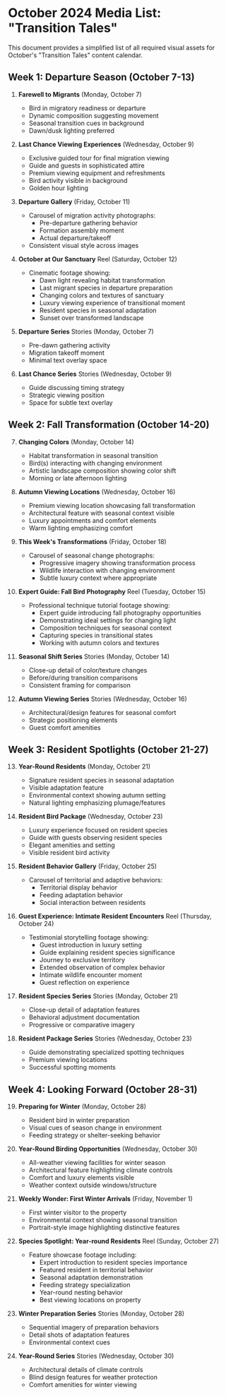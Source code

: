# October 2024 Media List: "Transition Tales"

This document provides a simplified list of all required visual assets for October's "Transition Tales" content calendar.

## Week 1: Departure Season (October 7-13)

1. **Farewell to Migrants** (Monday, October 7)
   - Bird in migratory readiness or departure
   - Dynamic composition suggesting movement
   - Seasonal transition cues in background
   - Dawn/dusk lighting preferred

2. **Last Chance Viewing Experiences** (Wednesday, October 9)
   - Exclusive guided tour for final migration viewing
   - Guide and guests in sophisticated attire
   - Premium viewing equipment and refreshments
   - Bird activity visible in background
   - Golden hour lighting

3. **Departure Gallery** (Friday, October 11)
   - Carousel of migration activity photographs:
     * Pre-departure gathering behavior
     * Formation assembly moment
     * Actual departure/takeoff
   - Consistent visual style across images

4. **October at Our Sanctuary** Reel (Saturday, October 12)
   - Cinematic footage showing:
     * Dawn light revealing habitat transformation
     * Last migrant species in departure preparation
     * Changing colors and textures of sanctuary
     * Luxury viewing experience of transitional moment
     * Resident species in seasonal adaptation
     * Sunset over transformed landscape

5. **Departure Series** Stories (Monday, October 7)
   - Pre-dawn gathering activity
   - Migration takeoff moment
   - Minimal text overlay space

6. **Last Chance Series** Stories (Wednesday, October 9)
   - Guide discussing timing strategy
   - Strategic viewing position
   - Space for subtle text overlay

## Week 2: Fall Transformation (October 14-20)

7. **Changing Colors** (Monday, October 14)
   - Habitat transformation in seasonal transition
   - Bird(s) interacting with changing environment
   - Artistic landscape composition showing color shift
   - Morning or late afternoon lighting

8. **Autumn Viewing Locations** (Wednesday, October 16)
   - Premium viewing location showcasing fall transformation
   - Architectural feature with seasonal context visible
   - Luxury appointments and comfort elements
   - Warm lighting emphasizing comfort

9. **This Week's Transformations** (Friday, October 18)
   - Carousel of seasonal change photographs:
     * Progressive imagery showing transformation process
     * Wildlife interaction with changing environment
     * Subtle luxury context where appropriate

10. **Expert Guide: Fall Bird Photography** Reel (Tuesday, October 15)
    - Professional technique tutorial footage showing:
      * Expert guide introducing fall photography opportunities
      * Demonstrating ideal settings for changing light
      * Composition techniques for seasonal context
      * Capturing species in transitional states
      * Working with autumn colors and textures

11. **Seasonal Shift Series** Stories (Monday, October 14)
    - Close-up detail of color/texture changes
    - Before/during transition comparisons
    - Consistent framing for comparison

12. **Autumn Viewing Series** Stories (Wednesday, October 16)
    - Architectural/design features for seasonal comfort
    - Strategic positioning elements
    - Guest comfort amenities

## Week 3: Resident Spotlights (October 21-27)

13. **Year-Round Residents** (Monday, October 21)
    - Signature resident species in seasonal adaptation
    - Visible adaptation feature
    - Environmental context showing autumn setting
    - Natural lighting emphasizing plumage/features

14. **Resident Bird Package** (Wednesday, October 23)
    - Luxury experience focused on resident species
    - Guide with guests observing resident species
    - Elegant amenities and setting
    - Visible resident bird activity

15. **Resident Behavior Gallery** (Friday, October 25)
    - Carousel of territorial and adaptive behaviors:
      * Territorial display behavior
      * Feeding adaptation behavior
      * Social interaction between residents

16. **Guest Experience: Intimate Resident Encounters** Reel (Thursday, October 24)
    - Testimonial storytelling footage showing:
      * Guest introduction in luxury setting
      * Guide explaining resident species significance
      * Journey to exclusive territory
      * Extended observation of complex behavior
      * Intimate wildlife encounter moment
      * Guest reflection on experience

17. **Resident Species Series** Stories (Monday, October 21)
    - Close-up detail of adaptation features
    - Behavioral adjustment documentation
    - Progressive or comparative imagery

18. **Resident Package Series** Stories (Wednesday, October 23)
    - Guide demonstrating specialized spotting techniques
    - Premium viewing locations
    - Successful spotting moments

## Week 4: Looking Forward (October 28-31)

19. **Preparing for Winter** (Monday, October 28)
    - Resident bird in winter preparation
    - Visual cues of season change in environment
    - Feeding strategy or shelter-seeking behavior

20. **Year-Round Birding Opportunities** (Wednesday, October 30)
    - All-weather viewing facilities for winter season
    - Architectural feature highlighting climate controls
    - Comfort and luxury elements visible
    - Weather context outside windows/structure

21. **Weekly Wonder: First Winter Arrivals** (Friday, November 1)
    - First winter visitor to the property
    - Environmental context showing seasonal transition
    - Portrait-style image highlighting distinctive features

22. **Species Spotlight: Year-round Residents** Reel (Sunday, October 27)
    - Feature showcase footage including:
      * Expert introduction to resident species importance
      * Featured resident in territorial behavior
      * Seasonal adaptation demonstration
      * Feeding strategy specialization
      * Year-round nesting behavior
      * Best viewing locations on property

23. **Winter Preparation Series** Stories (Monday, October 28)
    - Sequential imagery of preparation behaviors
    - Detail shots of adaptation features
    - Environmental context cues

24. **Year-Round Series** Stories (Wednesday, October 30)
    - Architectural details of climate controls
    - Blind design features for weather protection
    - Comfort amenities for winter viewing 